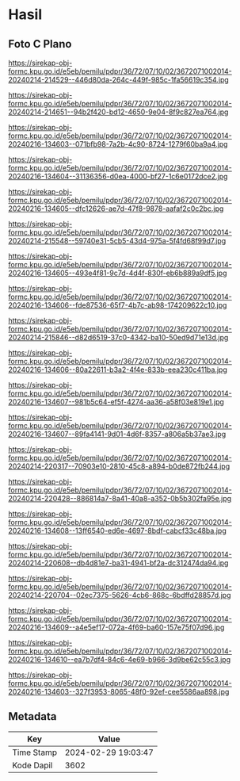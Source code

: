 # Hasil

## Foto C Plano

https://sirekap-obj-formc.kpu.go.id/e5eb/pemilu/pdpr/36/72/07/10/02/3672071002014-20240214-214529--446d80da-264c-449f-985c-1fa56619c354.jpg

https://sirekap-obj-formc.kpu.go.id/e5eb/pemilu/pdpr/36/72/07/10/02/3672071002014-20240214-214651--94b2f420-bd12-4650-9e04-8f9c827ea764.jpg

https://sirekap-obj-formc.kpu.go.id/e5eb/pemilu/pdpr/36/72/07/10/02/3672071002014-20240216-134603--071bfb98-7a2b-4c90-8724-1279f60ba9a4.jpg

https://sirekap-obj-formc.kpu.go.id/e5eb/pemilu/pdpr/36/72/07/10/02/3672071002014-20240216-134604--31136356-d0ea-4000-bf27-1c6e0172dce2.jpg

https://sirekap-obj-formc.kpu.go.id/e5eb/pemilu/pdpr/36/72/07/10/02/3672071002014-20240216-134605--dfc12626-ae7d-47f8-9878-aafaf2c0c2bc.jpg

https://sirekap-obj-formc.kpu.go.id/e5eb/pemilu/pdpr/36/72/07/10/02/3672071002014-20240214-215548--59740e31-5cb5-43d4-975a-5f4fd68f99d7.jpg

https://sirekap-obj-formc.kpu.go.id/e5eb/pemilu/pdpr/36/72/07/10/02/3672071002014-20240216-134605--493e4f81-9c7d-4d4f-830f-eb6b889a9df5.jpg

https://sirekap-obj-formc.kpu.go.id/e5eb/pemilu/pdpr/36/72/07/10/02/3672071002014-20240216-134606--fde87536-65f7-4b7c-ab98-174209622c10.jpg

https://sirekap-obj-formc.kpu.go.id/e5eb/pemilu/pdpr/36/72/07/10/02/3672071002014-20240214-215846--d82d6519-37c0-4342-ba10-50ed9d71e13d.jpg

https://sirekap-obj-formc.kpu.go.id/e5eb/pemilu/pdpr/36/72/07/10/02/3672071002014-20240216-134606--80a22611-b3a2-4f4e-833b-eea230c411ba.jpg

https://sirekap-obj-formc.kpu.go.id/e5eb/pemilu/pdpr/36/72/07/10/02/3672071002014-20240216-134607--981b5c64-ef5f-4274-aa36-a58f03e819e1.jpg

https://sirekap-obj-formc.kpu.go.id/e5eb/pemilu/pdpr/36/72/07/10/02/3672071002014-20240216-134607--89fa4141-9d01-4d6f-8357-a806a5b37ae3.jpg

https://sirekap-obj-formc.kpu.go.id/e5eb/pemilu/pdpr/36/72/07/10/02/3672071002014-20240214-220317--70903e10-2810-45c8-a894-b0de872fb244.jpg

https://sirekap-obj-formc.kpu.go.id/e5eb/pemilu/pdpr/36/72/07/10/02/3672071002014-20240214-220428--886814a7-8a41-40a8-a352-0b5b302fa95e.jpg

https://sirekap-obj-formc.kpu.go.id/e5eb/pemilu/pdpr/36/72/07/10/02/3672071002014-20240216-134608--13ff6540-ed6e-4697-8bdf-cabcf33c48ba.jpg

https://sirekap-obj-formc.kpu.go.id/e5eb/pemilu/pdpr/36/72/07/10/02/3672071002014-20240214-220608--db4d81e7-ba31-4941-bf2a-dc312474da94.jpg

https://sirekap-obj-formc.kpu.go.id/e5eb/pemilu/pdpr/36/72/07/10/02/3672071002014-20240214-220704--02ec7375-5626-4cb6-868c-6bdffd28857d.jpg

https://sirekap-obj-formc.kpu.go.id/e5eb/pemilu/pdpr/36/72/07/10/02/3672071002014-20240216-134609--a4e5ef17-072a-4f69-ba60-157e75f07d96.jpg

https://sirekap-obj-formc.kpu.go.id/e5eb/pemilu/pdpr/36/72/07/10/02/3672071002014-20240216-134610--ea7b7df4-84c6-4e69-b966-3d9be62c55c3.jpg

https://sirekap-obj-formc.kpu.go.id/e5eb/pemilu/pdpr/36/72/07/10/02/3672071002014-20240216-134603--327f3953-8065-48f0-92ef-cee5586aa898.jpg


## Metadata

| Key        | Value               |
| ---------- | ------------------- |
| Time Stamp | 2024-02-29 19:03:47 |
| Kode Dapil | 3602                |



